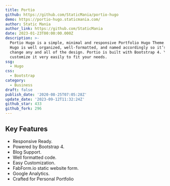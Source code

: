 ```yaml
---
title: Portio
github: https://github.com/StaticMania/portio-hugo
demo: https://portio-hugo.staticmania.com/
author: Static Mania
author_link: https://github.com/StaticMania
date: 2023-01-23T00:00:00.000Z
description: >-
  Portio Hugo is a simple, minimal and responsive Portfolio Hugo Theme. Portio
  Hugo is well organized, well-formatted, and named accordingly so it’s easy to
  change any and all of the design. Portio is built with Bootstrap 4. You can
  customize it very easily to fit your needs.
ssg:
  - Hugo
css:
  - Bootstrap
category:
  - Business
draft: false
publish_date: '2020-08-25T07:05:28Z'
update_date: '2023-09-12T11:32:24Z'
github_star: 433
github_fork: 296
---
```


## Key Features

- Responsive Ready.
- Powered by Bootstrap 4.
- Blog Support.
- Well formatted code.
- Easy Customization.
- FabForm.io static website form.
- Google Analytics.
- Crafted for Personal Portfolio
